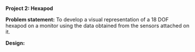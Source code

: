 __Project 2: Hexapod__

__Problem statement:__
To develop a visual representation of a 18 DOF hexapod on a monitor using the data obtained from the sensors attached on it.

__Design:__
